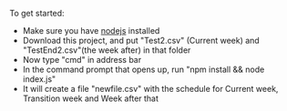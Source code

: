 To get started:
- Make sure you have [nodejs](https://nodejs.org/en/download) installed
- Download this project, and put "Test2.csv" (Current week) and "TestEnd2.csv"(the week after) in that folder
- Now type "cmd" in address bar
- In the command prompt that opens up, run "npm install && node index.js"
- It will create a file "newfile.csv" with the schedule for Current week, Transition week and Week after that
